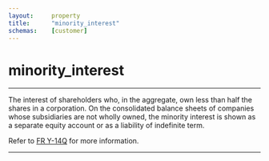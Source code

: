 ```yaml
---
layout:     property
title:      "minority_interest"
schemas:    [customer]
---
```


# minority_interest

---

The interest of shareholders who, in the aggregate, own less than half the shares in a corporation. On the consolidated balance sheets of companies whose subsidiaries are not wholly owned, the minority interest is shown as a separate equity account or as a liability of indefinite term.

Refer to [FR Y-14Q][FR_Y-14Q] for more information.

---

[FR_Y-14Q]: https://www.federalreserve.gov/apps/reportingforms/Report/Index/FR_Y-14Q
